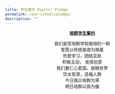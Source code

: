 ```yaml
---
title: 学生誓约 Pupils' Pledge
permalink: /our-school/pledge/
description: ""
---
```

<P align="center">
<b><u>培群学生誓约</b></u><br>
	
<P align="center">
我们是受培群学校栽培的一群<br>
誓愿以传统美德为根基<br>
热爱学习，团结互助<br>
积极主动， 发挥创意<br>
我们要仁心爱国，放眼世界<br>
饮水思源，造福人群<br>
今日我以培群为荣<br>
明日培群以我为傲<br>
</p>